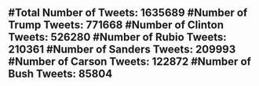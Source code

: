 #Total Number of Tweets: 1635689 
#Number of Trump Tweets: 771668
#Number of Clinton Tweets: 526280
#Number of Rubio Tweets: 210361
#Number of Sanders Tweets: 209993
#Number of Carson Tweets: 122872
#Number of Bush Tweets: 85804
---
